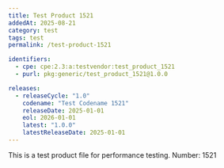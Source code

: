```yaml
---
title: Test Product 1521
addedAt: 2025-08-21
category: test
tags: test
permalink: /test-product-1521

identifiers:
  - cpe: cpe:2.3:a:testvendor:test_product_1521
  - purl: pkg:generic/test_product_1521@1.0.0

releases:
  - releaseCycle: "1.0"
    codename: "Test Codename 1521"
    releaseDate: 2025-01-01
    eol: 2026-01-01
    latest: "1.0.0"
    latestReleaseDate: 2025-01-01
---
```


This is a test product file for performance testing. Number: 1521
